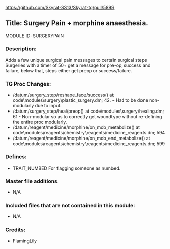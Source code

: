 https://github.com/Skyrat-SS13/Skyrat-tg/pull/5899

## Title: Surgery Pain + morphine anaesthesia.

MODULE ID: SURGERYPAIN

### Description:

Adds a few unique surgical pain messages to certain surgical steps Surgeries with a timer of 50+ get a message for pre-op, success and failure, below that, steps either get preop or success/failure.

### TG Proc Changes:

- /datum/surgery_step/reshape_face/success() at code\modules\surgery\plastic_surgery.dm; 42. - Had to be done non-modularly due to input.
- /datum/surgery_step/heal/preop() at code\modules\surgery\healing.dm; 61 - Non-modular so as to correctly get woundtype without re-defining the entire proc modularly.
- /datum/reagent/medicine/morphine/on_mob_metabolize() at code\modules\reagents\chemistry\reagents\medicine_reagents.dm; 594
- /datum/reagent/medicine/morphine/on_mob_end_metabolize() at code\modules\reagents\chemistry\reagents\medicine_reagents.dm; 599

### Defines:

- TRAIT_NUMBED For flagging someone as numbed.

### Master file additions

- N/A

### Included files that are not contained in this module:

- N/A

### Credits:
- FlamingLily
